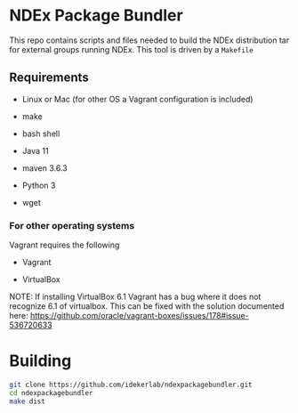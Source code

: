 # NDEx Package Bundler

This repo contains scripts and files needed to build the NDEx distribution
tar for external groups running NDEx. This tool is driven by a `Makefile`

## Requirements

* Linux or Mac (for other OS a Vagrant configuration is included)

* make

* bash shell

* Java 11

* maven 3.6.3

* Python 3

* wget


### For other operating systems

Vagrant requires the following

* Vagrant

* VirtualBox

NOTE: If installing VirtualBox 6.1 Vagrant has a bug where it does not recognize 6.1 of virtualbox. This can be fixed with the solution documented here: https://github.com/oracle/vagrant-boxes/issues/178#issue-536720633

# Building

```Bash
git clone https://github.com/idekerlab/ndexpackagebundler.git
cd ndexpackagebundler
make dist
```


